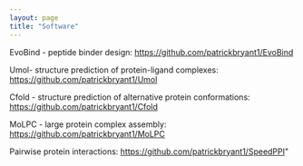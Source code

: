 ```yaml
---
layout: page
title: "Software"
---
```



EvoBind - peptide binder design: <https://github.com/patrickbryant1/EvoBind>

Umol- structure prediction of protein-ligand complexes: <https://github.com/patrickbryant1/Umol>

Cfold - structure prediction of alternative protein conformations: <https://github.com/patrickbryant1/Cfold>

MoLPC - large protein complex assembly: https://github.com/patrickbryant1/MoLPC

Pairwise protein interactions: https://github.com/patrickbryant1/SpeedPPI"
